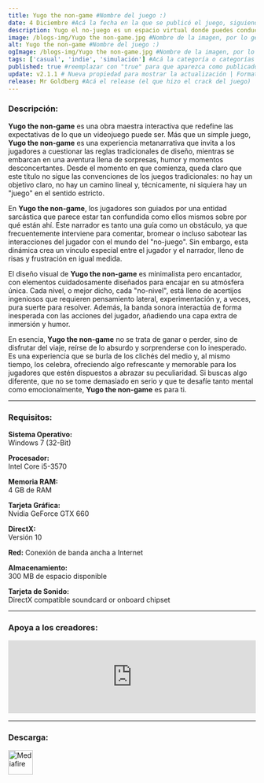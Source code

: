 ```yaml
---
title: Yugo the non-game #Nombre del juego :)
date: 4 Diciembre #Acá la fecha en la que se publicó el juego, siguiendo este formato: Dia "30", Mes "Oct", Año "2024" = como debe quedar: 30 Oct 2024
description: Yugo el no-juego es un espacio virtual donde puedes conducir un coche, escuchar la radio e invitar a personas para conversar y compartir la experiencia. #Acá una mini descripción del juego
image: /blogs-img/Yugo the non-game.jpg #Nombre de la imagen, por lo general es exactamente el mismo nombre que el juego excluyendo lo ":" (Dos puntos)
alt: Yugo the non-game #Nombre del juego :)
ogImage: /blogs-img/Yugo the non-game.jpg #Nombre de la imagen, por lo general es exactamente el mismo nombre que el juego excluyendo lo ":" (Dos puntos)
tags: ['casual', 'indie', 'simulación'] #Acá la categoría o categorías del juego, si es más de una se coloca en este formato: ['categoría1', 'categoría2']
published: true #reemplazar con "true" para que aparezca como publicado
update: v2.1.1 # Nueva propiedad para mostrar la actualización | Formato: v1.0.0
release: Mr Goldberg #Acá el release (el que hizo el crack del juego) | Formato: Nicolhetti
---
```


<!--En VSCode seleccionando una palabra, por ejemplo: "Yugo the non-game" y apretando Ctrl+F2 se seleccionan todas las palabras iguales-->

### Descripción:
**Yugo the non-game** es una obra maestra interactiva que redefine las expectativas de lo que un videojuego puede ser. Más que un simple juego, **Yugo the non-game** es una experiencia metanarrativa que invita a los jugadores a cuestionar las reglas tradicionales de diseño, mientras se embarcan en una aventura llena de sorpresas, humor y momentos desconcertantes. Desde el momento en que comienza, queda claro que este título no sigue las convenciones de los juegos tradicionales: no hay un objetivo claro, no hay un camino lineal y, técnicamente, ni siquiera hay un "juego" en el sentido estricto.

En **Yugo the non-game**, los jugadores son guiados por una entidad sarcástica que parece estar tan confundida como ellos mismos sobre por qué están ahí. Este narrador es tanto una guía como un obstáculo, ya que frecuentemente interviene para comentar, bromear o incluso sabotear las interacciones del jugador con el mundo del "no-juego". Sin embargo, esta dinámica crea un vínculo especial entre el jugador y el narrador, lleno de risas y frustración en igual medida.

El diseño visual de **Yugo the non-game** es minimalista pero encantador, con elementos cuidadosamente diseñados para encajar en su atmósfera única. Cada nivel, o mejor dicho, cada "no-nivel", está lleno de acertijos ingeniosos que requieren pensamiento lateral, experimentación y, a veces, pura suerte para resolver. Además, la banda sonora interactúa de forma inesperada con las acciones del jugador, añadiendo una capa extra de inmersión y humor.

En esencia, **Yugo the non-game** no se trata de ganar o perder, sino de disfrutar del viaje, reírse de lo absurdo y sorprenderse con lo inesperado. Es una experiencia que se burla de los clichés del medio y, al mismo tiempo, los celebra, ofreciendo algo refrescante y memorable para los jugadores que estén dispuestos a abrazar su peculiaridad. Si buscas algo diferente, que no se tome demasiado en serio y que te desafíe tanto mental como emocionalmente, **Yugo the non-game** es para ti.
<!--Prompt para Chat-GPT: Hazme una descripción para el juego "Yugo the non-game" y cada que menciones "Yugo the non-game" ponlo en negrita -->

---

### Requisitos:
**Sistema Operativo:**  
Windows 7 (32-Bit)

**Procesador:**  
Intel Core i5-3570

**Memoria RAM:**  
4 GB de RAM

**Tarjeta Gráfica:**  
Nvidia GeForce GTX 660

**DirectX:**  
Versión 10

**Red:**
Conexión de banda ancha a Internet

**Almacenamiento:**  
300 MB de espacio disponible

**Tarjeta de Sonido:**  
DirectX compatible soundcard or onboard chipset

<!--Si falta o sobra un requisito se quita o se agrega manteniendo el mismo formato-->

---

### Apoya a los creadores:
<iframe src="https://store.steampowered.com/widget/3151830/" frameborder="0" style="background-color: transparent; width: 100% !important; aspect-ratio: 646 / 190;"></iframe>

<!--Reemplazar los numeros (AppID) del juego (en este caso 2668510) por el numero (AppID) correspondiente con el juego a publicar-->
<!--El AppID se encuentra en la URL del Juego en Steam-->

---

### Descarga:

[<img src="https://gist.github.com/cxmeel/0dbc95191f239b631c3874f4ccf114e2/raw/download.svg" alt="Mediafire" height="50" />](https://www.mediafire.com/file/bpyxgoiy8xxztv0/Yugo_the_non-game_-_By_Nicolhetti_Projects.zip/file)

<!-- # se debe reemplazar por el link de descarga-->

<!--NOMBRE-DEL-SERVICIO se debe reemplazar por el servicio donde está subido el juego-->